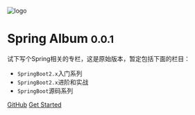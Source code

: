 <!-- /zh-cn/_coverpage.md -->

![logo](https://docsify.js.org/_media/icon.svg)

# Spring Album <small>0.0.1</small>

试下写个Spring相关的专栏，这是原始版本，暂定包括下面的栏目：

- `SpringBoot2.x`入门系列
- `SpringBoot2.x`进阶和实战
- `SpringBoot`源码系列

[GitHub](https://github.com/zjcscut/spring-boot-guide)
[Get Started](#hello)